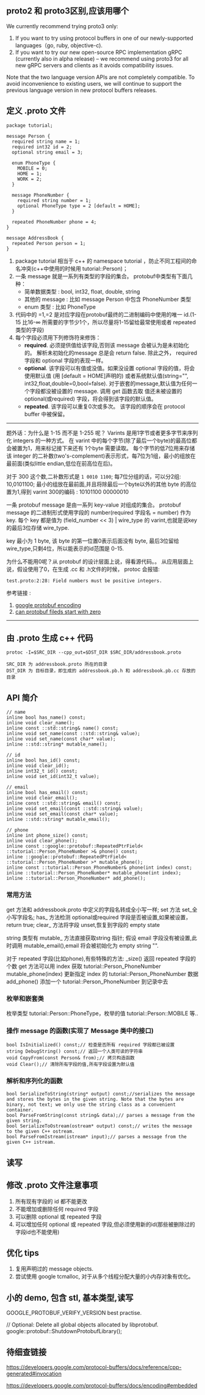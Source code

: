 ## proto2 和 proto3区别,应该用哪个
We currently recommend trying proto3 only:

1. If you want to try using protocol buffers in one of our newly-supported languages（go, ruby, objective-c).
2. If you want to try our new open-source RPC implementation gRPC (currently also in alpha release) – we recommend using proto3 for all new gRPC servers and clients as it avoids compatibility issues.

Note that the two language version APIs are not completely compatible. To avoid inconvenience to existing users, we will continue to support the previous language version in new protocol buffers releases.

## 定义 .proto 文件
    package tutorial;
    
    message Person {
      required string name = 1;
      required int32 id = 2;
      optional string email = 3;
    
      enum PhoneType {
    	MOBILE = 0;
    	HOME = 1;
    	WORK = 2;
      }
    
      message PhoneNumber {
    	required string number = 1;
    	optional PhoneType type = 2 [default = HOME];
      }
    
      repeated PhoneNumber phone = 4;
    }
    
    message AddressBook {
      repeated Person person = 1;
    }

1. package tutorial 相当于 c++ 的 namespace tutorial ，防止不同工程间的命名冲突(c++中使用的时候用 tutorial::Person)；
2. 一条 message 就是一系列有类型的字段的集合。 protobuf中类型有下面几种：
	* 简单数据类型 : bool, int32, float, double, string
	* 其他的 message : 比如 message Person 中包含 PhoneNumber 类型
	* enum 类型 : 比如 PhoneType
3. 代码中的 =1,=2 是对应字段在protobuf最终的二进制编码中使用的唯一 id.(1-15 比16-∞ 所需要的字节少1个，所以尽量将1-15留给最常使用或者 repeated 类型的字段) 
4. 每个字段必须用下列修饰符来修饰：
	* **required**. 必须提供值给该字段,否则该 message 会被认为是未初始化的。 解析未初始化的message 总是会 return false. 除此之外， required 字段和 optional 字段的表现一样。
	* **optional**. 该字段可以有值或没值。如果没设置 optional 字段的值，将会使用默认值 (用 [default = HOME]声明的) 或者系统默认值(string="", int32,float,double=0,bool=false). 对于嵌套的message,默认值为任何一个字段都没被设置的 message. 调用 get 函数去取 值还未被设置的 optional(或required) 字段，将会得到该字段的默认值。
	* **repeated**. 该字段可以重复0次或多次。 该字段的顺序会在 protocol buffer 中被保留。


---
题外话：为什么是 1-15 而不是 1-255 呢？
Varints 是用1字节或者更多字节来序列化 integers 的一种方式。 在 varint 中的每个字节(除了最后一个byte)的最高位都会被置为1，用来标记接下来还有 1个byte 需要读取。 每个字节的低7位用来存储该 integer 的二补数(two's-complement)表示形式，每7位为1组，最小的组放在最前面(类似little endian,低位在前高位在后)。
 
对于 300 这个数,二补数形式是 `1 0010 1100`;
每7位分组的话，可以分2组: 10,0101100;
最小的组放在最前面,并且将除最后一个byte以外的其他 byte 的高位置为1,得到 varint 300的编码 : 10101100 00000010 

一条 protobuf message 是由一系列 key-value 对组成的集合。 protobuf message 的二进制形式使用字段的 number(required 字段名 = number) 作为key. 每个 key 都是值为 (field_number << 3) | wire_type 的 varint,也就是说key的最后3位存储 wire_type. 

key 最小为 1 byte, 该 byte 的第一位置0表示后面没有 byte, 最后3位留给 wire_type,只剩4位，所以能表示的id范围是 0-15.

为什么不能用0呢？从 protobuf 的设计层面上说，得看源代码。。
从应用层面上说，假设使用了0，在生成 .cc 和 .h文件的时候， protoc 会报错:

    test.proto:2:28: Field numbers must be positive integers.

参考链接 :
 
1. [google protobuf encoding](https://developers.google.com/protocol-buffers/docs/encoding)
2. [can protobuf fileds start with zero](http://stackoverflow.com/questions/26866911/can-proto-files-fields-start-at-zero)

---
## 由 .proto 生成 c++ 代码
    protoc -I=$SRC_DIR --cpp_out=$DST_DIR $SRC_DIR/addressbook.proto

    SRC_DIR 为 addressbook.proto 所在的目录
    DST_DIR 为 目标目录，即生成的 addressbook.pb.h 和 addressbook.pb.cc 存放的目录

## API 简介
    // name
    inline bool has_name() const;
    inline void clear_name();
    inline const ::std::string& name() const;
    inline void set_name(const ::std::string& value);
    inline void set_name(const char* value);
    inline ::std::string* mutable_name();
    
    // id
    inline bool has_id() const;
    inline void clear_id();
    inline int32_t id() const;
    inline void set_id(int32_t value);
    
    // email
    inline bool has_email() const;
    inline void clear_email();
    inline const ::std::string& email() const;
    inline void set_email(const ::std::string& value);
    inline void set_email(const char* value);
    inline ::std::string* mutable_email();
    
    // phone
    inline int phone_size() const;
    inline void clear_phone();
    inline const ::google::protobuf::RepeatedPtrField< ::tutorial::Person_PhoneNumber >& phone() const;
    inline ::google::protobuf::RepeatedPtrField< ::tutorial::Person_PhoneNumber >* mutable_phone();
    inline const ::tutorial::Person_PhoneNumber& phone(int index) const;
    inline ::tutorial::Person_PhoneNumber* mutable_phone(int index);
    inline ::tutorial::Person_PhoneNumber* add_phone();

### 常用方法
get 方法和 addressbook.proto 中定义的字段名转成全小写一样; set 方法 set_全小写字段名; has_ 方法检测 optional或required 字段是否被设置,如果被设置，return true; clear_ 方法将字段 unset,恢复到字段的 empty state

string 类型有 mutable_ 方法直接获取string 指针; 假设 email 字段没有被设置,此时调用 mutable_email(),email 将会被初始化为 empty string "".

对于 repeated 字段(比如phone),有些特殊的方法:
_size() 返回 repeated 字段的个数
get 方法可以用 index 获取 tutorial::Person_PhoneNumber
mutable_phone(index) 更新指定 index 的 tutorial::Person_PhoneNumber 数据
add_phone() 添加一个 tutorial::Person_PhoneNumber 到记录中去

### 枚举和嵌套类
枚举类型 tutorial::Person::PhoneType，枚举的值 tutorial::Person::MOBILE 等..

### 操作 message 的函数(实现了 Message 类中的接口)
    bool IsInitialized() const;// 检查是否所有 required 字段都已被设置
    string DebugString() const;// 返回一个人类可读的字符串
    void CopyFrom(const Person& from);// 拷贝构造函数
    void Clear();// 清除所有字段的值,所有字段设置为默认值
### 解析和序列化的函数
    bool SerializeToString(string* output) const;//serializes the message and stores the bytes in the given string. Note that the bytes are binary, not text; we only use the string class as a convenient container.
    bool ParseFromString(const string& data);// parses a message from the given string.
    bool SerializeToOstream(ostream* output) const;// writes the message to the given C++ ostream.
    bool ParseFromIstream(istream* input);// parses a message from the given C++ istream.

## 读写
    
## 修改 .proto 文件注意事项
1. 所有现有字段的 id 都不能更改
2. 不能增加或删除任何 required 字段
3. 可以删除 optional 或 repeated 字段
4. 可以增加任何 optional 或 repeated 字段,但必须使用新的id(那些被删除过的字段id也不能使用)
## 优化 tips
1. 复用声明过的 message objects.
2. 尝试使用 google tcmalloc, 对于从多个线程分配大量的小内存对象有优化。
## 小的 demo, 包含 stl, 基本类型,读写

GOOGLE_PROTOBUF_VERIFY_VERSION best practise.

// Optional:  Delete all global objects allocated by libprotobuf.
  google::protobuf::ShutdownProtobufLibrary();

## 待细查链接
https://developers.google.com/protocol-buffers/docs/reference/cpp-generated#invocation

https://developers.google.com/protocol-buffers/docs/encoding#embedded
